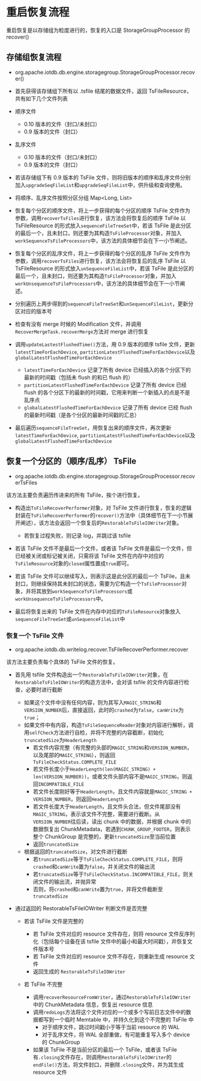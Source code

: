 <!--

    Licensed to the Apache Software Foundation (ASF) under one
    or more contributor license agreements.  See the NOTICE file
    distributed with this work for additional information
    regarding copyright ownership.  The ASF licenses this file
    to you under the Apache License, Version 2.0 (the
    "License"); you may not use this file except in compliance
    with the License.  You may obtain a copy of the License at

        http://www.apache.org/licenses/LICENSE-2.0

    Unless required by applicable law or agreed to in writing,
    software distributed under the License is distributed on an
    "AS IS" BASIS, WITHOUT WARRANTIES OR CONDITIONS OF ANY
    KIND, either express or implied.  See the License for the
    specific language governing permissions and limitations
    under the License.

-->

# 重启恢复流程

重启恢复是以存储组为粒度进行的，恢复的入口是 StorageGroupProcessor 的 recover()

## 存储组恢复流程

* org.apache.iotdb.db.engine.storagegroup.StorageGroupProcessor.recover()

* 首先获得该存储组下所有以 .tsfile 结尾的数据文件，返回 TsFileResource，共有如下几个文件列表

* 顺序文件
	* 0.10 版本的文件（封口/未封口）
	* 0.9 版本的文件（封口）
* 乱序文件
	* 0.10 版本的文件（封口/未封口）
	* 0.9 版本的文件（封口） 

* 若该存储组下有 0.9 版本的 TsFile 文件，则将旧版本的顺序和乱序文件分别加入`upgradeSeqFileList`和`upgradeSeqFileList`中，供升级和查询使用。

* 将顺序、乱序文件按照分区分组 Map<Long, List<TsFileResource>>

* 恢复每个分区的顺序文件，将上一步获得的每个分区的顺序 TsFile 文件作为参数，调用`recoverTsFiles`进行恢复，该方法会将恢复后的顺序 TsFile 以 TsFileResource 的形式放入`sequenceFileTreeSet`中，若该 TsFile 是此分区的最后一个，且未封口，则还要为其构造`TsFileProcessor`对象，并加入`workSequenceTsFileProcessors`中，该方法的具体细节会在下一小节阐述。

* 恢复每个分区的乱序文件，将上一步获得的每个分区的乱序 TsFile 文件作为参数，调用`recoverTsFiles`进行恢复，该方法会将恢复后的乱序 TsFile 以 TsFileResource 的形式放入`unSequenceFileList`中，若该 TsFile 是此分区的最后一个，且未封口，则还要为其构造`TsFileProcessor`对象，并加入`workUnsequenceTsFileProcessors`中，该方法的具体细节会在下一小节阐述。

* 分别遍历上两步得到的`sequenceFileTreeSet`和`unSequenceFileList`，更新分区对应的版本号

* 检查有没有 merge 时候的 Modification 文件，并调用`RecoverMergeTask.recoverMerge`方法对 merge 进行恢复

* 调用`updateLastestFlushedTime()`方法，用 0.9 版本的顺序 tsfile 文件，更新`latestTimeForEachDevice`, `partitionLatestFlushedTimeForEachDevice`以及`globalLatestFlushedTimeForEachDevice`

	* `latestTimeForEachDevice` 记录了所有 device 已经插入的各个分区下的最新的时间戳（包括未 flush 的和已 flush 的）
	* `partitionLatestFlushedTimeForEachDevice` 记录了所有 device 已经 flush 的各个分区下的最新的时间戳，它用来判断一个新插入的点是不是乱序点
	* `globalLatestFlushedTimeForEachDevice` 记录了所有 device 已经 flush 的最新时间戳（是各个分区的最新时间戳的汇总）

* 最后遍历`sequenceFileTreeSet`，用恢复出来的顺序文件，再次更新`latestTimeForEachDevice`, `partitionLatestFlushedTimeForEachDevice`以及`globalLatestFlushedTimeForEachDevice`

## 恢复一个分区的（顺序/乱序） TsFile

* org.apache.iotdb.db.engine.storagegroup.StorageGroupProcessor.recoverTsFiles

该方法主要负责遍历传进来的所有 TsFile，挨个进行恢复。

* 构造出`TsFileRecoverPerformer`对象，对 TsFile 文件进行恢复，恢复的逻辑封装在`TsFileRecoverPerformer`的`recover()`方法中（具体细节在下一小节展开阐述），该方法会返回一个恢复后的`RestorableTsFileIOWriter`对象。
	* 若恢复过程失败，则记录 log，并跳过该 tsfile

* 若该 TsFile 文件不是最后一个文件，或者该 TsFile 文件是最后一个文件，但已经被关闭或标记被关闭，只需将该 TsFile 文件在内存中对应的`TsFileResource`对象的`closed`属性置成`true`即可。 

* 若该 TsFile 文件可以继续写入，则表示这是此分区的最后一个 TsFile，且未封口，则继续保持其未封口的状态，需要为它构造一个`TsFileProcessor`对象，并将其放到`workSequenceTsFileProcessors`或`workUnsequenceTsFileProcessors`中。

* 最后将恢复出来的 TsFile 文件在内存中对应的`TsFileResource`对象放入`sequenceFileTreeSet`或`unSequenceFileList`中

### 恢复一个 TsFile 文件

* org.apache.iotdb.db.writelog.recover.TsFileRecoverPerformer.recover

该方法主要负责每个具体的 TsFile 文件的恢复。

* 首先用 tsfile 文件构造出一个`RestorableTsFileIOWriter`对象，在`RestorableTsFileIOWriter`的构造方法中，会对该 tsfile 的文件内容进行检查，必要时进行截断
	* 如果这个文件中没有任何内容，则为其写入`MAGIC_STRING`和`VERSION_NUMBER`后，直接返回，此时的`crashed`为`false`，`canWrite`为`true`；
	* 如果文件中有内容，构造`TsFileSequenceReader`对象对内容进行解析，调用`selfCheck`方法进行自检，并将不完整的内容截断，初始化`truncatedSize`为`HeaderLength`
		* 若文件内容完整（有完整的头部的`MAGIC_STRING`和`VERSION_NUMBER`，以及尾部的`MAGIC_STRING`），则返回`TsFileCheckStatus.COMPLETE_FILE`
		* 若文件长度小于`HeaderLength(len(MAGIC_STRING) + len(VERSION_NUMBER))`，或者文件头部内容不是`MAGIC_STRING`，则返回`INCOMPATIBLE_FILE`
		* 若文件长度刚好等于`HeaderLength`，且文件内容就是`MAGIC_STRING + VERSION_NUMBER`，则返回`HeaderLength`
		* 若文件长度大于`HeaderLength`，且文件头合法，但文件尾部没有`MAGIC_STRING`，表示该文件不完整，需要进行截断。从`VERSION_NUMBER`往后读，读出 chunk 中的数据，并根据 chunk 中的数据恢复出 ChunkMetadata，若遇到`CHUNK_GROUP_FOOTER`，则表示整个 ChunkGroup 是完整的，更新`truncatedSize`至当前位置
		* 返回`truncatedSize`
	* 根据返回的`truncatedSize`，对文件进行截断
		* 若`truncatedSize`等于`TsFileCheckStatus.COMPLETE_FILE`，则将`crashed`和`canWrite`置为`false`，并关闭文件的输出流
		* 若`truncatedSize`等于`TsFileCheckStatus.INCOMPATIBLE_FILE`，则关闭文件的输出流，并抛异常
		* 否则，将`crashed`和`canWrite`置为`true`，并将文件截断至`truncatedSize`

		
* 通过返回的 RestorableTsFileIOWriter 判断文件是否完整
	
	* 若该 TsFile 文件是完整的
		* 若 TsFile 文件对应的 resource 文件存在，则将 resource 文件反序列化（包括每个设备在该 tsfile 文件中的最小和最大时间戳），并恢复文件版本号
		* 若 TsFile 文件对应的 resource 文件不存在，则重新生成 resource 文件
		* 返回生成的 `RestorableTsFileIOWriter`

	* 若 TsFile 不完整
		* 调用`recoverResourceFromWriter`，通过`RestorableTsFileIOWriter`中的 ChunkMetadata 信息，恢复出 resource 信息
		* 调用`redoLogs`方法将这个文件对应的一个或多个写前日志文件中的数据都写到一个临时 Memtable 中，并持久化到这个不完整的 TsFile 中
			* 对于顺序文件，跳过时间戳小于等于当前 resource 的 WAL
			* 对于乱序文件，将 WAL 全部重做，有可能重复写入多个 device 的 ChunkGroup
		* 如果该 TsFile 不是当前分区的最后一个 TsFile，或者该 TsFile 有`.closing`文件存在，则调用`RestorableTsFileIOWriter`的`endFile()`方法，将文件封口，并删除`.closing`文件，并为其生成 resource 文件